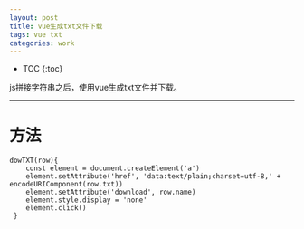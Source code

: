 ```yaml
---
layout: post
title: vue生成txt文件下载
tags: vue txt 
categories: work
---
```


* TOC 
{:toc}

js拼接字符串之后，使用vue生成txt文件并下载。

---

# 方法

```
dowTXT(row){
	const element = document.createElement('a')
	element.setAttribute('href', 'data:text/plain;charset=utf-8,' + encodeURIComponent(row.txt))
	element.setAttribute('download', row.name)
	element.style.display = 'none'
	element.click()
 }
```





